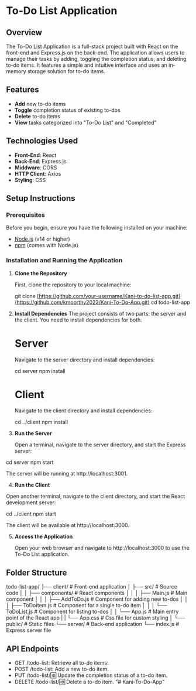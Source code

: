 # To-Do List Application

## Overview

The To-Do List Application is a full-stack project built with React on the front-end and Express.js on the back-end. The application allows users to manage their tasks by adding, toggling the completion status, and deleting to-do items. It features a simple and intuitive interface and uses an in-memory storage solution for to-do items.

## Features

- **Add** new to-do items
- **Toggle** completion status of existing to-dos
- **Delete** to-do items
- **View** tasks categorized into "To-Do List" and "Completed"

## Technologies Used

- **Front-End**: React
- **Back-End**: Express.js
- **Middware**: CORS
- **HTTP Client**: Axios
- **Styling**: CSS

## Setup Instructions

### Prerequisites

Before you begin, ensure you have the following installed on your machine:

- [Node.js](https://nodejs.org/) (v14 or higher)
- [npm](https://www.npmjs.com/) (comes with Node.js)

### Installation and Running the Application

1. **Clone the Repository**

   First, clone the repository to your local machine:

   git clone [https://github.com/your-username/Kani-to-do-list-app.git](https://github.com/kmoorthy2023/Kani-To-Do-App.git)
   cd todo-list-app

2. **Install Dependencies**
   The project consists of two parts: the server and the client. You need to install dependencies       for both.
   
   # Server
   Navigate to the server directory and install dependencies:

   cd server
   npm install

   # Client

   Navigate to the client directory and install dependencies:

   cd ../client
   npm install
   
3. **Run the Server**

   Open a terminal, navigate to the server directory, and start the Express server:

  cd server
  npm start

  The server will be running at http://localhost:3001.
  
4. **Run the Client**

  Open another terminal, navigate to the client directory, and start the React development server:

  cd ../client
  npm start

  The client will be available at http://localhost:3000.
  
5. **Access the Application**

   Open your web browser and navigate to http://localhost:3000 to use the To-Do List application.

## Folder Structure
todo-list-app/
├── client/                   # Front-end application
│   ├── src/                  # Source code
│   │   ├── components/       # React components
│   │   │   ├── Main.js       # Main component
│   │   │   ├── AddToDo.js    # Component for adding new to-dos
│   │   │   ├── ToDoItem.js   # Component for a single to-do item
│   │   │   └── ToDoList.js   # Component for listing to-dos
│   │   └── App.js            # Main entry point of the React app
|   |   └── App.css           # Css file for custom styling
│   └── public/               # Static files
└── server/                   # Back-end application
    └── index.js              # Express server file

## API Endpoints

- GET /todo-list: Retrieve all to-do items.
- POST /todo-list: Add a new to-do item.
- PUT /todo-list/:id: Update the completion status of a to-do item.
- DELETE /todo-list/:id: Delete a to-do item.
"# Kani-To-Do-App" 
